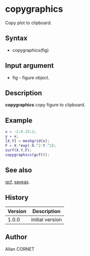 # copygraphics

Copy plot to clipboard.

## Syntax

- copygraphics(fig)

## Input argument

- fig - figure object.

## Description

  <p><b>copygraphics</b> copy figure to clipboard.</p>

## Example

```matlab
x = -2:0.25:2;
y = x;
[X,Y] = meshgrid(x);
F = X.*exp(-X.^2-Y.^2);
surf(X,Y,F);
copygraphics(gcf());
```

## See also

[gcf](../graphics/gcf.md), [saveas](saveas.md).

## History

| Version | Description     |
| ------- | --------------- |
| 1.0.0   | initial version |

## Author

Allan CORNET
